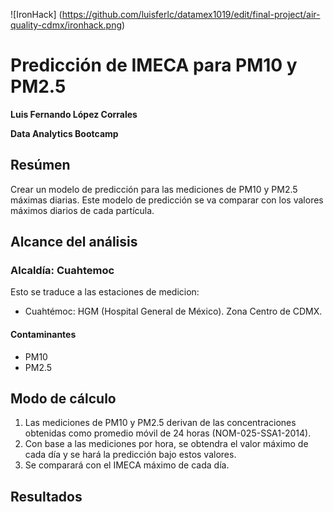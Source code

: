 ![IronHack] (https://github.com/luisferlc/datamex1019/edit/final-project/air-quality-cdmx/ironhack.png)
# Predicción de IMECA para PM10 y PM2.5

**Luis Fernando López Corrales**

**Data Analytics Bootcamp**

## Resúmen
Crear un modelo de predicción para las mediciones de PM10 y PM2.5 máximas diarias. Este modelo de predicción se va comparar con los valores máximos diarios de cada partícula.
## Alcance del análisis

### Alcaldía: Cuahtemoc
Esto se traduce a las estaciones de medicion:
- Cuahtémoc: HGM (Hospital General de México). Zona Centro de CDMX.
#### Contaminantes
* PM10
* PM2.5

## Modo de cálculo
1. Las mediciones de PM10 y PM2.5 derivan de las concentraciones obtenidas como promedio móvil de 24 horas (NOM-025-SSA1-2014).
2. Con base a las mediciones por hora, se obtendra el valor máximo de cada día y se hará la predicción bajo estos valores.
3. Se comparará con el IMECA máximo de cada día.

## Resultados
